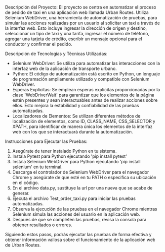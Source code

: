 Descripción del Proyecto:
El proyecto se centra en automatizar el proceso de pedido de taxi en una aplicación web llamada Urban Routes. Utiliza Selenium WebDriver, una herramienta de automatización de pruebas, para simular las acciones realizadas por un usuario al solicitar un taxi a través de la interfaz web. Esto incluye ingresar la dirección de origen y destino, seleccionar un tipo de taxi y una tarifa, ingresar el número de teléfono, agregar una tarjeta de crédito, escribir un mensaje opcional para el conductor y confirmar el pedido.

Descripción de Tecnologías y Técnicas Utilizadas:
- Selenium WebDriver: Se utiliza para automatizar las interacciones con la interfaz web de la aplicación de transporte urbano.
- Python: El código de automatización está escrito en Python, un lenguaje de programación ampliamente utilizado y compatible con Selenium WebDriver.
- Esperas Explícitas: Se emplean esperas explícitas proporcionadas por la clase 'WebDriverWait' para garantizar que los elementos de la página estén presentes y sean interactuables antes de realizar acciones sobre ellos. Esto mejora la estabilidad y confiabilidad de las pruebas automatizadas.
- Localizadores de Elementos: Se utilizan diferentes métodos de localización de elementos, como ID, CLASS_NAME, CSS_SELECTOR y XPATH, para identificar de manera única los elementos de la interfaz web con los que se interactuará durante la automatización.

Instrucciones para Ejecutar las Pruebas:
1. Asegúrate de tener instalado Python en tu sistema.
2. Instala Pytest para Python ejecutando 'pip install pytest'
3. Instala Selenium WebDriver para Python ejecutando 'pip install selenium' en tu terminal.
4. Descarga el controlador de Selenium WebDriver para el navegador Chrome y asegúrate de que esté en tu PATH o especifica su ubicación en el código.
5. En el archivo data.py, sustituye la url por una nueva que se acabe de generar.
6. Ejecuta el archivo Test_order_taxi.py para iniciar las pruebas automatizadas.
7. Observa la ejecución de las pruebas en el navegador Chrome mientras Selenium simula las acciones del usuario en la aplicación web.
8. Después de que se completen las pruebas, revisa la consola para obtener resultados o errores.

Siguiendo estos pasos, podrás ejecutar las pruebas de forma efectiva y obtener información valiosa sobre el funcionamiento de la aplicación web de Urban Routes.
